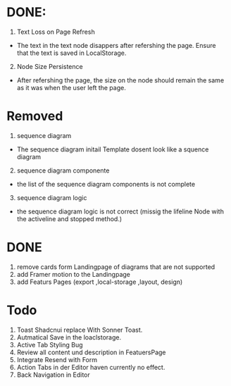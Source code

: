 # DONE:

1. Text Loss on Page Refresh

- The text in the text node disappers after refershing the page. Ensure that the text is saved in LocalStorage.

2. Node Size Persistence

- After refershing the page, the size on the node should remain the same as it was when
  the user left the page.

# Removed

1. sequence diagram

- The sequence diagram initail Template dosent look like a squence diagram

2. sequence diagram componente

- the list of the sequence diagram components is not complete

3. sequence diagram logic

- the sequence diagram logic is not correct (missig the lifeline Node with the activeline and stopped method.)

# DONE

1. remove cards form Landingpage of diagrams that are not supported
2. add Framer motion to the Landingpage
3. add Featurs Pages (export ,local-storage ,layout, design)

# Todo

1. Toast Shadcnui replace With Sonner Toast.
2. Autmatical Save in the loaclstorage.
3. Active Tab Styling Bug
4. Review all content und description in FeatuersPage
5. Integrate Resend with Form
6. Action Tabs in der Editor haven currently no effect.
7. Back Navigation in Editor
